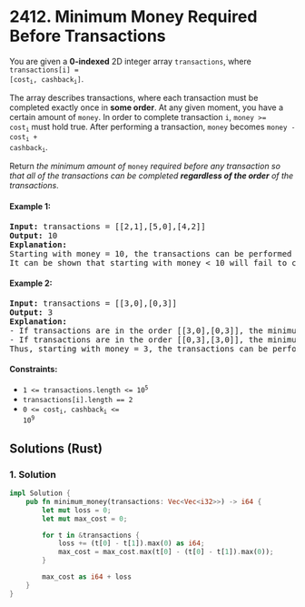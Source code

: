 # 2412. Minimum Money Required Before Transactions
You are given a **0-indexed** 2D integer array `transactions`, where <code>transactions[i] = [cost<sub>i</sub>, cashback<sub>i</sub>]</code>.

The array describes transactions, where each transaction must be completed exactly once in **some order**. At any given moment, you have a certain amount of `money`. In order to complete transaction `i`, <code>money >= cost<sub>i</sub></code> must hold true. After performing a transaction, `money` becomes <code>money - cost<sub>i</sub> + cashback<sub>i</sub></code>.

Return *the minimum amount of* `money` *required before any transaction so that all of the transactions can be completed **regardless of the order** of the transactions*.

#### Example 1:
<pre>
<strong>Input:</strong> transactions = [[2,1],[5,0],[4,2]]
<strong>Output:</strong> 10
<strong>Explanation:</strong>
Starting with money = 10, the transactions can be performed in any order.
It can be shown that starting with money < 10 will fail to complete all transactions in some order.
</pre>

#### Example 2:
<pre>
<strong>Input:</strong> transactions = [[3,0],[0,3]]
<strong>Output:</strong> 3
<strong>Explanation:</strong>
- If transactions are in the order [[3,0],[0,3]], the minimum money required to complete the transactions is 3.
- If transactions are in the order [[0,3],[3,0]], the minimum money required to complete the transactions is 0.
Thus, starting with money = 3, the transactions can be performed in any order.
</pre>

#### Constraints:
* <code>1 <= transactions.length <= 10<sup>5</sup></code>
* `transactions[i].length == 2`
* <code>0 <= cost<sub>i</sub>, cashback<sub>i</sub> <= 10<sup>9</sup></code>

## Solutions (Rust)

### 1. Solution
```Rust
impl Solution {
    pub fn minimum_money(transactions: Vec<Vec<i32>>) -> i64 {
        let mut loss = 0;
        let mut max_cost = 0;

        for t in &transactions {
            loss += (t[0] - t[1]).max(0) as i64;
            max_cost = max_cost.max(t[0] - (t[0] - t[1]).max(0));
        }

        max_cost as i64 + loss
    }
}
```
